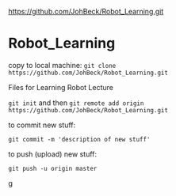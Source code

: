 https://github.com/JohBeck/Robot_Learning.git


# Robot_Learning


copy to local machine:
`git clone https://github.com/JohBeck/Robot_Learning.git`


Files for Learning Robot Lecture

`git init` and then `git remote add origin https://github.com/JohBeck/Robot_Learning.git`


to commit new stuff:

`git commit -m 'description of new stuff'`



to push (upload) new stuff:

`git push -u origin master`



g
